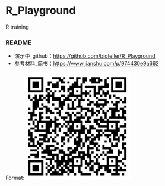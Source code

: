 # R_Playground
R training

### README
* 演示中_github：https://github.com/bioteller/R_Playground
* 参考材料_简书：https://www.jianshu.com/p/974430e9a662

Format:![参考材料](Picture1.png)
